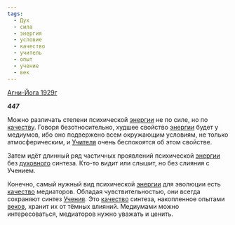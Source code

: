 ```yaml
---
tags:
  - Дух
  - сила
  - энергия
  - условие
  - качество
  - учитель
  - опыт
  - учение
  - век
---
```

[Агни-Йога 1929г](https://127.0.0.1:4002/agni/1929)

___447___

Можно различать степени психической [энергии](../../../tags/#энергия) не по силе, но по [качеству](../../../tags/#[качество](../../../tags/#качество)). Говоря безотносительно, худшее свойство [энергии](../../../tags/#энергия) будет у медиумов, ибо оно подвержено всем окружающим условиям, не только атмосферическим, и [Учителя](../../../tags/#учитель) очень беспокоятся об этом свойстве.   

Затем идёт длинный ряд частичных проявлений психической [энергии](../../../tags/#энергия) без [духовного](../../../tags/#Дух) синтеза. Кто-то видит или слышит, но без слияния с Учением.   

Конечно, самый нужный вид психической [энергии](../../../tags/#энергия) для эволюции есть [качество](../../../tags/#качество) медиаторов. Обладая чувствительностью, они всегда сохраняют синтез [Учения](../../../tags/#учение). Это [качество](../../../tags/#качество) синтеза, накопленное опытами [веков](../../../tags/#век), хранит их от тёмных влияний. Медиумами можно интересоваться, медиаторов нужно уважать и ценить.